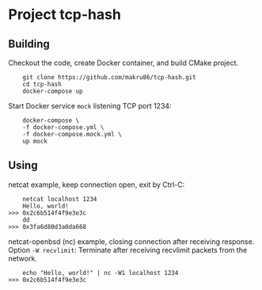 # Project tcp-hash

## Building

Checkout the code, create Docker container, and build CMake project.

```
    git clone https://github.com/makru86/tcp-hash.git
    cd tcp-hash
    docker-compose up
```

Start Docker service `mock`  listening TCP port 1234:

```
    docker-compose \
    -f docker-compose.yml \
    -f docker-compose.mock.yml \
    up mock
```

## Using

netcat example, keep connection open, exit by Ctrl-C:

```
    netcat localhost 1234
    Hello, world!
>>> 0x2c6b514f4f9e3e3c
    dd
>>> 0x3fa6d80d3a0da668
```

netcat-openbsd (nc) example, closing connection after receiving response.
Option `-W recvlimit`: Terminate after receiving recvlimit packets from the network.

```
    echo "Hello, world!" | nc -W1 localhost 1234
>>> 0x2c6b514f4f9e3e3c
```